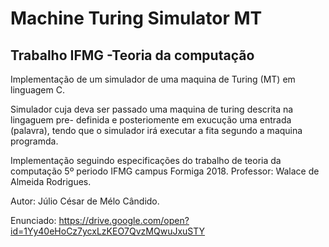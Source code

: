 # Machine Turing Simulator MT
## Trabalho IFMG -Teoria da computação

Implementação de um simulador de uma maquina de Turing (MT) em linguagem C.

Simulador cuja deva ser passado uma maquina de turing descrita na lingaguem pre-
definida e posteriomente em exucução uma entrada (palavra), tendo que o simulador irá executar a fita segundo a maquina
programda.

Implementação seguindo especificações do trabalho de teoria da computação 5º periodo IFMG campus Formiga 2018.
Professor: Walace de Almeida Rodrigues.

Autor: Júlio César de Mélo Cândido.

Enunciado: https://drive.google.com/open?id=1Yy40eHoCz7ycxLzKEO7QvzMQwuJxuSTY
